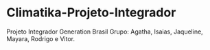 # Climatika-Projeto-Integrador
Projeto Integrador Generation Brasil Grupo: Agatha, Isaias, Jaqueline, Mayara, Rodrigo e Vitor.
